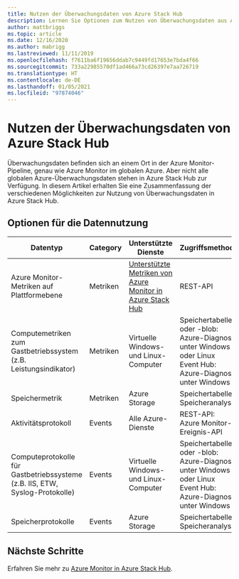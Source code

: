 ```yaml
---
title: Nutzen der Überwachungsdaten von Azure Stack Hub
description: Lernen Sie Optionen zum Nutzen von Überwachungsdaten aus Azure Stack Hub kennen.
author: mattbriggs
ms.topic: article
ms.date: 12/16/2020
ms.author: mabrigg
ms.lastreviewed: 11/11/2019
ms.openlocfilehash: f7611ba6f19656ddab7c9449fd17653e7bda4f66
ms.sourcegitcommit: 733a22985570df1ad466a73cd26397e7aa726719
ms.translationtype: HT
ms.contentlocale: de-DE
ms.lasthandoff: 01/05/2021
ms.locfileid: "97874046"
---
```

# <a name="consume-monitoring-data-from-azure-stack-hub"></a>Nutzen der Überwachungsdaten von Azure Stack Hub

Überwachungsdaten befinden sich an einem Ort in der Azure Monitor-Pipeline, genau wie Azure Monitor im globalen Azure. Aber nicht alle globalen Azure-Überwachungsdaten stehen in Azure Stack Hub zur Verfügung. In diesem Artikel erhalten Sie eine Zusammenfassung der verschiedenen Möglichkeiten zur Nutzung von Überwachungsdaten in Azure Stack Hub.
 
## <a name="options-for-data-consumption"></a>Optionen für die Datennutzung

| Datentyp | Category | Unterstützte Dienste | Zugriffsmethoden |
|-------------------------------------------------------------|----------|------------------------------------------------------------------------|----------------------------------------------------------------------------------------------------|
| Azure Monitor-Metriken auf Plattformebene | Metriken | [Unterstützte Metriken von Azure Monitor in Azure Stack Hub](azure-stack-metrics-supported.md) | REST-API |
| Computemetriken zum Gastbetriebssystem (z.B. Leistungsindikator) | Metriken | Virtuelle Windows- und Linux-Computer | Speichertabelle oder -blob:<br>Azure-Diagnose unter Windows oder Linux <br>Event Hub:<br>Azure-Diagnose unter Windows |
| Speichermetrik | Metriken | Azure Storage | Speichertabelle:<br>Speicheranalyse |
| Aktivitätsprotokoll | Events | Alle Azure-Dienste | REST-API:<br>Azure Monitor-Ereignis-API |
| Computeprotokolle für Gastbetriebssysteme (z.B. IIS, ETW, Syslog-Protokolle) | Events | Virtuelle Windows- und Linux-Computer | Speichertabelle oder -blob:<br>Azure-Diagnose unter Windows oder Linux <br>Event Hub:<br>Azure-Diagnose unter Windows |
| Speicherprotokolle | Events | Azure Storage | Speichertabelle:<br>Speicheranalyse |

## <a name="next-steps"></a>Nächste Schritte

Erfahren Sie mehr zu [Azure Monitor in Azure Stack Hub](azure-stack-metrics-azure-data.md).
